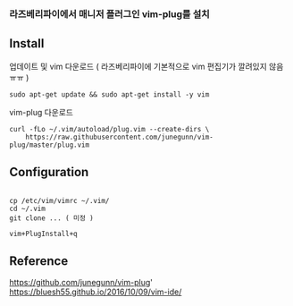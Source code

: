 ### 라즈베리파이에서 매니저 플러그인 vim-plug를 설치

## Install

업데이트 및 vim 다운로드 ( 라즈베리파이에 기본적으로 vim 편집기가 깔려있지 않음 ㅠㅠ )

```
sudo apt-get update && sudo apt-get install -y vim
```

vim-plug 다운로드

```
curl -fLo ~/.vim/autoload/plug.vim --create-dirs \
    https://raw.githubusercontent.com/junegunn/vim-plug/master/plug.vim
```

## Configuration

```

cp /etc/vim/vimrc ~/.vim/
cd ~/.vim
git clone ... ( 미정 )

vim+PlugInstall+q

```


## Reference
https://github.com/junegunn/vim-plug'
https://bluesh55.github.io/2016/10/09/vim-ide/
